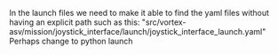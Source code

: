 In the launch files we need to make it able to find the yaml files without having an explicit path such as this: "src/vortex-asv/mission/joystick_interface/launch/joystick_interface_launch.yaml" 
Perhaps change to python launch
